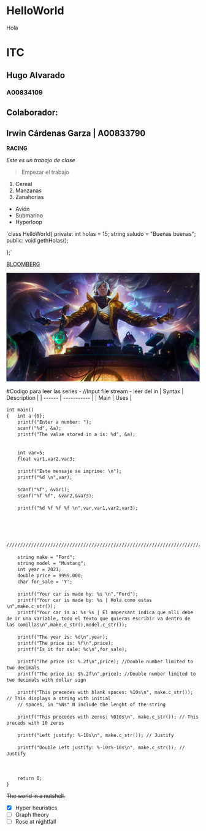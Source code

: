 # HelloWorld
Hola

# ITC
## Hugo Alvarado
### A00834109

## Colaborador:
## Irwin Cárdenas Garza | A00833790

**RACING**

*Este es un trabajo de clase*

> Empezar el trabajo

1. Cereal
2. Manzanas
3. Zanahorias

- Avión
- Submarino
- Hyperloop


`class HelloWorld{
private:
  int holas = 15;
  string saludo = "Buenas buenas";
public:
  void gethHolas();

};`


[BLOOMBERG](https://www.bloomberg.com/)

![alt text](Yasuo_True_Damage_EP.png)



#Codigo para leer las series - //Input file stream - leer del in
| Syntax | Description |
| ------ | ----------- |
|  Main  |     Uses    |


```
int main()
{   int a {0};
    printf("Enter a number: ");
    scanf("%d", &a);
    printf("The value stored in a is: %d", &a);
    
    
    int var=5;
    float var1,var2,var3;

    printf("Este mensaje se imprime: \n");
    printf("%d \n",var);

    scanf("%f", &var1);
    scanf("%f %f", &var2,&var3);

    printf("%d %f %f %f \n",var,var1,var2,var3);

    


    //////////////////////////////////////////////////////////////////////////////////////////////////////

    string make = "Ford";
    string model = "Mustang";
    int year = 2021;
    double price = 9999.000;
    char for_sale = 'Y';

    printf("Your car is made by: %s \n","Ford");
    printf("Your car is made by: %s | Hola como estas \n",make.c_str());
    printf("Your car is a: %s %s | El ampersant indica que alli debe de ir una variable, todo el texto que quieras escribir va dentro de las comillas\n",make.c_str(),model.c_str());

    printf("The year is: %d\n",year);
    printf("The price is: %f\n",price);
    printf("Is it for sale: %c\n",for_sale);

    printf("The price is: %.2f\n",price); //Double number limited to two decimals
    printf("The price is: $%.2f\n",price); //Double number limited to two decimals with dollar sign

    printf("This precedes with blank spaces: %10s\n", make.c_str()); // This displays a string with initial 
    // spaces, in "%Ns" N include the lenght of the string

    printf("This precedes with zeros: %010s\n", make.c_str()); // This preceds with 10 zeros

    printf("Left justify: %-10s\n", make.c_str()); // Justify

    printf("Double Left justify: %-10s%-10s\n", make.c_str()); // Justify
    
    

    return 0;
}
```

~~The world in a nutshell.~~

- [x] Hyper heuristics
- [ ] Graph theory
- [ ] Rose at nightfall
